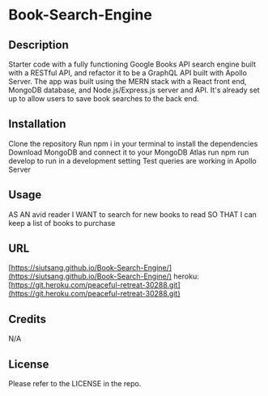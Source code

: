 # Book-Search-Engine

## Description

Starter code with a fully functioning Google Books API search engine built with a RESTful API, and refactor it to be a GraphQL API built with Apollo Server. The app was built using the MERN stack with a React front end, MongoDB database, and Node.js/Express.js server and API. It's already set up to allow users to save book searches to the back end. 


## Installation

Clone the repository
Run npm i in your terminal to install the dependencies
Download MongoDB and connect it to your MongoDB Atlas
run npm run develop to run in a development setting
Test queries are working in Apollo Server


## Usage

AS AN avid reader
I WANT to search for new books to read
SO THAT I can keep a list of books to purchase


## URL 

[https://siutsang.github.io/Book-Search-Engine/](https://siutsang.github.io/Book-Search-Engine/)
heroku: [https://git.heroku.com/peaceful-retreat-30288.git](https://git.heroku.com/peaceful-retreat-30288.git)

## Credits

N/A

## License

Please refer to the LICENSE in the repo.